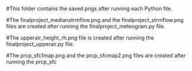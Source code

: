 #This folder contains the saved pngs after running each Python file. 

#The finalproject_medianstrmflow.png and the finalproject_strmflow.png files are created after running the finalproject_meteogram.py file. 

#The upperair_height_rh.png file is created after running the finalproject_upperair.py file.

#The prcp_sfc1map.png and the prcp_sfcmap2.png files are created after running the prcp_sfc
